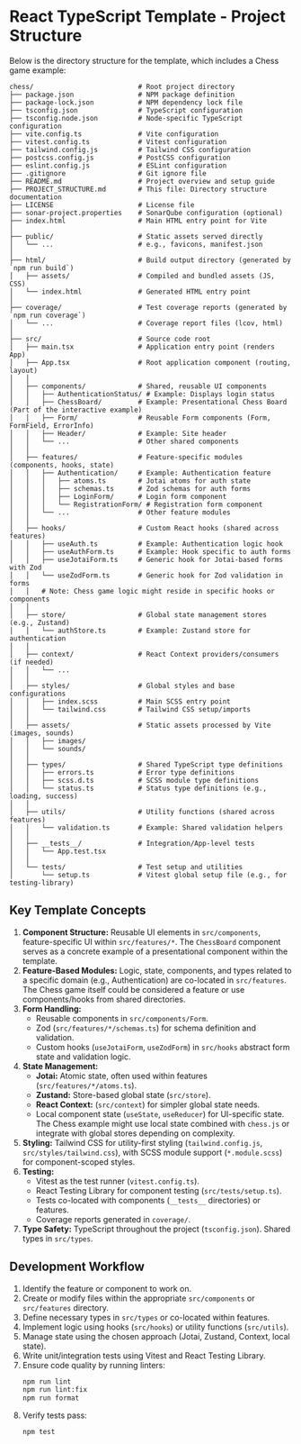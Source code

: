 # React TypeScript Template - Project Structure

Below is the directory structure for the template, which includes a Chess game example:

```
chess/                          # Root project directory
├── package.json                # NPM package definition
├── package-lock.json           # NPM dependency lock file
├── tsconfig.json               # TypeScript configuration
├── tsconfig.node.json          # Node-specific TypeScript configuration
├── vite.config.ts              # Vite configuration
├── vitest.config.ts            # Vitest configuration
├── tailwind.config.js          # Tailwind CSS configuration
├── postcss.config.js           # PostCSS configuration
├── eslint.config.js            # ESLint configuration
├── .gitignore                  # Git ignore file
├── README.md                   # Project overview and setup guide
├── PROJECT_STRUCTURE.md        # This file: Directory structure documentation
├── LICENSE                     # License file
├── sonar-project.properties    # SonarQube configuration (optional)
├── index.html                  # Main HTML entry point for Vite
│
├── public/                     # Static assets served directly
│   └── ...                     # e.g., favicons, manifest.json
│
├── html/                       # Build output directory (generated by `npm run build`)
│   ├── assets/                 # Compiled and bundled assets (JS, CSS)
│   └── index.html              # Generated HTML entry point
│
├── coverage/                   # Test coverage reports (generated by `npm run coverage`)
│   └── ...                     # Coverage report files (lcov, html)
│
├── src/                        # Source code root
│   ├── main.tsx                # Application entry point (renders App)
│   ├── App.tsx                 # Root application component (routing, layout)
│   │
│   ├── components/             # Shared, reusable UI components
│   │   ├── AuthenticationStatus/ # Example: Displays login status
│   │   ├── ChessBoard/         # Example: Presentational Chess Board (Part of the interactive example)
│   │   ├── Form/               # Reusable Form components (Form, FormField, ErrorInfo)
│   │   ├── Header/             # Example: Site header
│   │   └── ...                 # Other shared components
│   │
│   ├── features/               # Feature-specific modules (components, hooks, state)
│   │   ├── Authentication/     # Example: Authentication feature
│   │   │   ├── atoms.ts        # Jotai atoms for auth state
│   │   │   ├── schemas.ts      # Zod schemas for auth forms
│   │   │   ├── LoginForm/      # Login form component
│   │   │   └── RegistrationForm/ # Registration form component
│   │   └── ...                 # Other feature modules
│   │
│   ├── hooks/                  # Custom React hooks (shared across features)
│   │   ├── useAuth.ts          # Example: Authentication logic hook
│   │   ├── useAuthForm.ts      # Example: Hook specific to auth forms
│   │   ├── useJotaiForm.ts     # Generic hook for Jotai-based forms with Zod
│   │   └── useZodForm.ts       # Generic hook for Zod validation in forms
│   │   # Note: Chess game logic might reside in specific hooks or components
│   │
│   ├── store/                  # Global state management stores (e.g., Zustand)
│   │   └── authStore.ts        # Example: Zustand store for authentication
│   │
│   ├── context/                # React Context providers/consumers (if needed)
│   │   └── ...
│   │
│   ├── styles/                 # Global styles and base configurations
│   │   ├── index.scss          # Main SCSS entry point
│   │   └── tailwind.css        # Tailwind CSS setup/imports
│   │
│   ├── assets/                 # Static assets processed by Vite (images, sounds)
│   │   ├── images/
│   │   └── sounds/
│   │
│   ├── types/                  # Shared TypeScript type definitions
│   │   ├── errors.ts           # Error type definitions
│   │   ├── scss.d.ts           # SCSS module type definitions
│   │   └── status.ts           # Status type definitions (e.g., loading, success)
│   │
│   ├── utils/                  # Utility functions (shared across features)
│   │   └── validation.ts       # Example: Shared validation helpers
│   │
│   ├── __tests__/              # Integration/App-level tests
│   │   └── App.test.tsx
│   │
│   └── tests/                  # Test setup and utilities
│       └── setup.ts            # Vitest global setup file (e.g., for testing-library)
```

## Key Template Concepts

1.  **Component Structure:** Reusable UI elements in `src/components`, feature-specific UI within `src/features/*`. The `ChessBoard` component serves as a concrete example of a presentational component within the template.
2.  **Feature-Based Modules:** Logic, state, components, and types related to a specific domain (e.g., Authentication) are co-located in `src/features`. The Chess game itself could be considered a feature or use components/hooks from shared directories.
3.  **Form Handling:**
    - Reusable components in `src/components/Form`.
    - Zod (`src/features/*/schemas.ts`) for schema definition and validation.
    - Custom hooks (`useJotaiForm`, `useZodForm`) in `src/hooks` abstract form state and validation logic.
4.  **State Management:**
    - **Jotai:** Atomic state, often used within features (`src/features/*/atoms.ts`).
    - **Zustand:** Store-based global state (`src/store`).
    - **React Context:** (`src/context`) for simpler global state needs.
    - Local component state (`useState`, `useReducer`) for UI-specific state. The Chess example might use local state combined with `chess.js` or integrate with global stores depending on complexity.
5.  **Styling:** Tailwind CSS for utility-first styling (`tailwind.config.js`, `src/styles/tailwind.css`), with SCSS module support (`*.module.scss`) for component-scoped styles.
6.  **Testing:**
    - Vitest as the test runner (`vitest.config.ts`).
    - React Testing Library for component testing (`src/tests/setup.ts`).
    - Tests co-located with components (`__tests__` directories) or features.
    - Coverage reports generated in `coverage/`.
7.  **Type Safety:** TypeScript throughout the project (`tsconfig.json`). Shared types in `src/types`.

## Development Workflow

1.  Identify the feature or component to work on.
2.  Create or modify files within the appropriate `src/components` or `src/features` directory.
3.  Define necessary types in `src/types` or co-located within features.
4.  Implement logic using hooks (`src/hooks`) or utility functions (`src/utils`).
5.  Manage state using the chosen approach (Jotai, Zustand, Context, local state).
6.  Write unit/integration tests using Vitest and React Testing Library.
7.  Ensure code quality by running linters:
    ```bash
    npm run lint
    npm run lint:fix
    npm run format
    ```
8.  Verify tests pass:
    ```bash
    npm test
    ```
